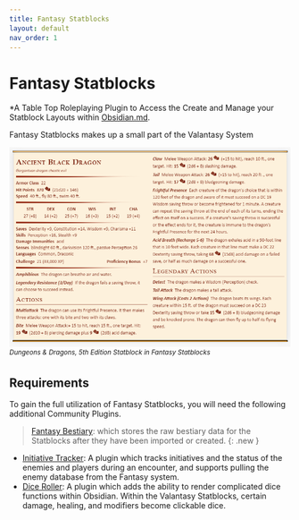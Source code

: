 ```yaml
---
title: Fantasy Statblocks
layout: default
nav_order: 1
---
```


# Fantasy Statblocks
*A Table Top Roleplaying Plugin to Access the Create and Manage your Statblock Layouts within [Obsidian.md](https://obsidian.md).

Fantasy Statblocks makes up a small part of the Valantasy System

![Ancient Black Dragon Statblock for 5E](_attachments/5e-ancient-black-dragon.png)
<i><sup>Dungeons & Dragons, 5th Edition Statblock in Fantasy Statblocks</sup></i>



## Requirements

To gain the full utilization of Fantasy Statblocks, you will need the following additional Community Plugins.
> [Fantasy Bestiary](https://github.com/valentine195/fantasy-bestiary): which stores the raw bestiary data for the Statblocks after they have been imported or created.  {: .new }

- [Initiative Tracker](https://github.com/valentine195/obsidian-initiative-tracker): A plugin which tracks initiatives and the status of the enemies and players during an encounter, and supports pulling the enemy database from the Fantasy system. 
- [Dice Roller](https://github.com/valentine195/obsidian-dice-roller): A plugin which adds the ability to render complicated dice functions within Obsidian. Within the Valantasy Statblocks, certain damage, healing, and modifiers become clickable dice.
